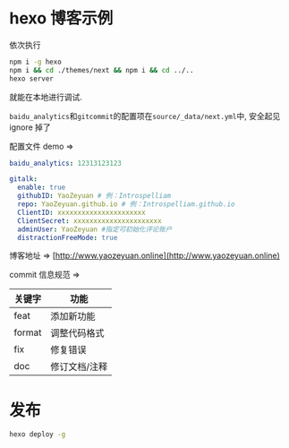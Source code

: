 # hexo 博客示例

依次执行

```bash
npm i -g hexo
npm i && cd ./themes/next && npm i && cd ../..
hexo server
```

就能在本地进行调试.

`baidu_analytics`和`gitcommit`的配置项在`source/_data/next.yml`中, 安全起见 ignore 掉了

配置文件 demo =>

```yaml
baidu_analytics: 12313123123

gitalk:
  enable: true
  githubID: YaoZeyuan # 例：Introspelliam
  repo: YaoZeyuan.github.io # 例：Introspelliam.github.io
  ClientID: xxxxxxxxxxxxxxxxxxxxxx
  ClientSecret: xxxxxxxxxxxxxxxxxxxxxx
  adminUser: YaoZeyuan #指定可初始化评论账户
  distractionFreeMode: true
```

博客地址 => [http://www.yaozeyuan.online](http://www.yaozeyuan.online)

commit 信息规范 =>

| 关键字 | 功能          |
| ------ | ------------- |
| feat   | 添加新功能    |
| format | 调整代码格式  |
| fix    | 修复错误      |
| doc    | 修订文档/注释 |

# 发布

```bash
hexo deploy -g
```

